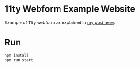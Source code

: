 # 11ty Webform Example Website

Example of 11ty webform as explained in [my post here](https://flpy.link/2024-11-23-simple-11ty-webforms).

# Run

```bash
npm install
npm run start
```

